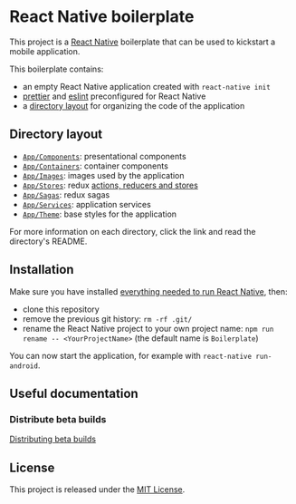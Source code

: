 # React Native boilerplate

This project is a [React Native](https://facebook.github.io/react-native/) boilerplate that can be used to kickstart a mobile application.

This boilerplate contains:

- an empty React Native application created with `react-native init`
- [prettier](https://prettier.io/) and [eslint](https://eslint.org/) preconfigured for React Native
- a [directory layout](#directory-layout) for organizing the code of the application

## Directory layout

- [`App/Components`](App/Components): presentational components
- [`App/Containers`](App/Containers): container components
- [`App/Images`](App/Images): images used by the application
- [`App/Stores`](App/Stores): redux [actions, reducers and stores](https://redux.js.org/basics)
- [`App/Sagas`](App/Sagas): redux sagas
- [`App/Services`](App/Services): application services
- [`App/Theme`](App/Theme): base styles for the application

For more information on each directory, click the link and read the directory's README.

## Installation

Make sure you have installed [everything needed to run React Native](https://facebook.github.io/react-native/docs/getting-started.html), then:

- clone this repository
- remove the previous git history: `rm -rf .git/`
- rename the React Native project to your own project name: `npm run rename -- <YourProjectName>` (the default name is `Boilerplate`)

You can now start the application, for example with `react-native run-android`.

## Useful documentation

### Distribute beta builds

[Distributing beta builds](docs/beta%20builds.md)

## License

This project is released under the [MIT License](LICENSE).
